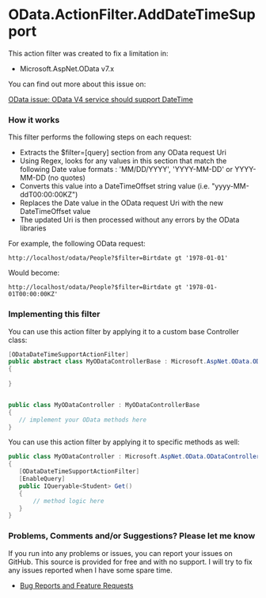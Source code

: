 # OData.ActionFilter.AddDateTimeSupport
This action filter was created to fix a limitation in:

* Microsoft.AspNet.OData v7.x

You can find out more about this issue on:

[OData issue:  OData V4 service should support DateTime](https://github.com/OData/WebApi/issues/136)

### How it works

This filter performs the following steps on each request:

- Extracts the $filter=[query] section from any OData request Uri
- Using Regex, looks for any values in this section that match the following Date value formats : 'MM/DD/YYYY', 'YYYY-MM-DD' or YYYY-MM-DD (no quotes)
- Converts this value into a DateTimeOffset string value (i.e. "yyyy-MM-ddT00:00:00KZ")
- Replaces the Date value in the OData request Uri with the new DateTimeOffset value
- The updated Uri is then processed without any errors by the OData libraries

For example, the following OData request:

`http://localhost/odata/People?$filter=Birtdate gt '1978-01-01'`

Would become:

`http://localhost/odata/People?$filter=Birtdate gt '1978-01-01T00:00:00KZ'`


### Implementing this filter

You can use this action filter by applying it to a custom base Controller class:

```csharp
[ODataDateTimeSupportActionFilter]
public abstract class MyODataControllerBase : Microsoft.AspNet.OData.ODataController
{
        
}


public class MyODataController : MyODataControllerBase
{
   // implement your OData methods here
}
```

You can use this action filter by applying it to specific methods as well:

```csharp
public class MyODataController : Microsoft.AspNet.OData.ODataController
{
   [ODataDateTimeSupportActionFilter]
   [EnableQuery]
   public IQueryable<Student> Get()
   {
       // method logic here
   }
}
```
### Problems, Comments and/or Suggestions? Please let me know

If you run into any problems or issues, you can report your issues on GitHub. This source is provided for free and with no support. I will try to fix any issues reported when I have some spare time.

* [Bug Reports and Feature Requests](https://github.com/kbarkhausen/OData.ActionFilter.AddDateTimeSupport/issues)

